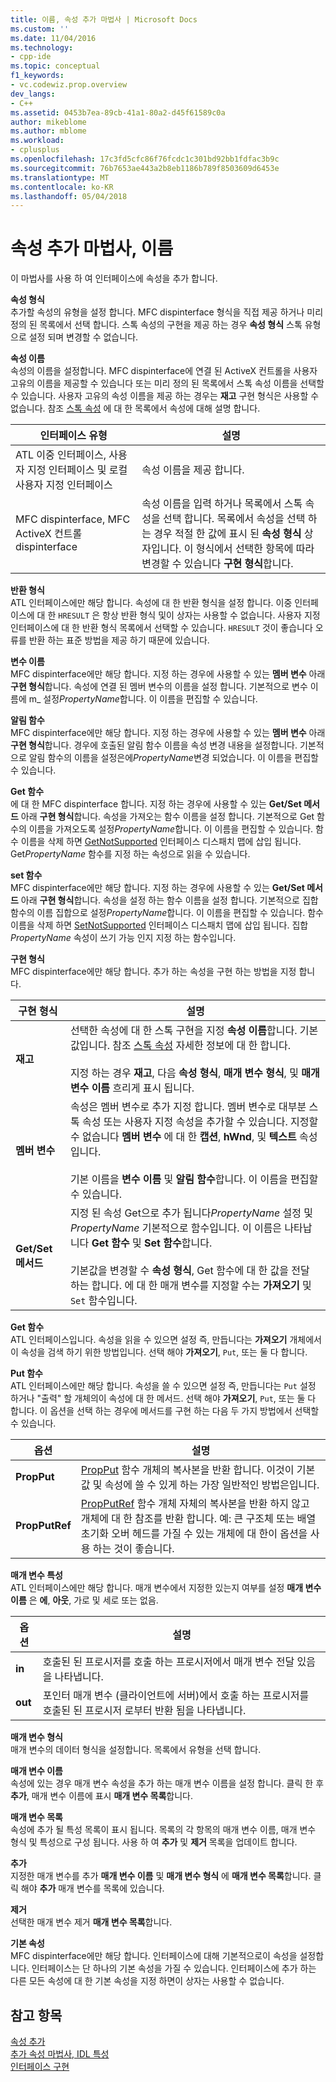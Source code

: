 ```yaml
---
title: 이름, 속성 추가 마법사 | Microsoft Docs
ms.custom: ''
ms.date: 11/04/2016
ms.technology:
- cpp-ide
ms.topic: conceptual
f1_keywords:
- vc.codewiz.prop.overview
dev_langs:
- C++
ms.assetid: 0453b7ea-89cb-41a1-80a2-d45f61589c0a
author: mikeblome
ms.author: mblome
ms.workload:
- cplusplus
ms.openlocfilehash: 17c3fd5cfc86f76fcdc1c301bd92bb1fdfac3b9c
ms.sourcegitcommit: 76b7653ae443a2b8eb1186b789f8503609d6453e
ms.translationtype: MT
ms.contentlocale: ko-KR
ms.lasthandoff: 05/04/2018
---
```

# <a name="names-add-property-wizard"></a>속성 추가 마법사, 이름
이 마법사를 사용 하 여 인터페이스에 속성을 추가 합니다.  
  
 **속성 형식**  
 추가할 속성의 유형을 설정 합니다. MFC dispinterface 형식을 직접 제공 하거나 미리 정의 된 목록에서 선택 합니다. 스톡 속성의 구현을 제공 하는 경우 **속성 형식** 스톡 유형으로 설정 되며 변경할 수 없습니다.  
  
 **속성 이름**  
 속성의 이름을 설정합니다. MFC dispinterface에 연결 된 ActiveX 컨트롤을 사용자 고유의 이름을 제공할 수 있습니다 또는 미리 정의 된 목록에서 스톡 속성 이름을 선택할 수 있습니다. 사용자 고유의 속성 이름을 제공 하는 경우는 **재고** 구현 형식은 사용할 수 없습니다. 참조 [스톡 속성](../ide/stock-properties.md) 에 대 한 목록에서 속성에 대해 설명 합니다.  
  
|인터페이스 유형|설명|  
|--------------------|-----------------|  
|ATL 이중 인터페이스, 사용자 지정 인터페이스 및 로컬 사용자 지정 인터페이스|속성 이름을 제공 합니다.|  
|MFC dispinterface, MFC ActiveX 컨트롤 dispinterface|속성 이름을 입력 하거나 목록에서 스톡 속성을 선택 합니다. 목록에서 속성을 선택 하는 경우 적절 한 값에 표시 된 **속성 형식** 상자입니다. 이 형식에서 선택한 항목에 따라 변경할 수 있습니다 **구현 형식**합니다.|  
  
 **반환 형식**  
 ATL 인터페이스에만 해당 합니다. 속성에 대 한 반환 형식을 설정 합니다. 이중 인터페이스에 대 한 `HRESULT` 은 항상 반환 형식 및이 상자는 사용할 수 없습니다. 사용자 지정 인터페이스에 대 한 반환 형식 목록에서 선택할 수 있습니다. `HRESULT` 것이 좋습니다 오류를 반환 하는 표준 방법을 제공 하기 때문에 있습니다.  
  
 **변수 이름**  
 MFC dispinterface에만 해당 합니다. 지정 하는 경우에 사용할 수 있는 **멤버 변수** 아래 **구현 형식**합니다. 속성에 연결 된 멤버 변수의 이름을 설정 합니다. 기본적으로 변수 이름에 m_ 설정*PropertyName*합니다. 이 이름을 편집할 수 있습니다.  
  
 **알림 함수**  
 MFC dispinterface에만 해당 합니다. 지정 하는 경우에 사용할 수 있는 **멤버 변수** 아래 **구현 형식**합니다. 경우에 호출된 알림 함수 이름을 속성 변경 내용을 설정합니다. 기본적으로 알림 함수의 이름을 설정은에*PropertyName*변경 되었습니다. 이 이름을 편집할 수 있습니다.  
  
 **Get 함수**  
 에 대 한 MFC dispinterface 합니다. 지정 하는 경우에 사용할 수 있는 **Get/Set 메서드** 아래 **구현 형식**합니다. 속성을 가져오는 함수 이름을 설정 합니다. 기본적으로 Get 함수의 이름을 가져오도록 설정*PropertyName*합니다. 이 이름을 편집할 수 있습니다. 함수 이름을 삭제 하면 [GetNotSupported](../mfc/reference/colecontrol-class.md#getnotsupported) 인터페이스 디스패치 맵에 삽입 됩니다. Get*PropertyName* 함수를 지정 하는 속성으로 읽을 수 있습니다.  
  
 **set 함수**  
 MFC dispinterface에만 해당 합니다. 지정 하는 경우에 사용할 수 있는 **Get/Set 메서드** 아래 **구현 형식**합니다. 속성을 설정 하는 함수 이름을 설정 합니다. 기본적으로 집합 함수의 이름 집합으로 설정*PropertyName*합니다. 이 이름을 편집할 수 있습니다. 함수 이름을 삭제 하면 [SetNotSupported](../mfc/reference/colecontrol-class.md#setnotsupported) 인터페이스 디스패치 맵에 삽입 됩니다. 집합*PropertyName* 속성이 쓰기 가능 인지 지정 하는 함수입니다.  
  
 **구현 형식**  
 MFC dispinterface에만 해당 합니다. 추가 하는 속성을 구현 하는 방법을 지정 합니다.  
  
|구현 형식|설명|  
|-------------------------|-----------------|  
|**재고**|선택한 속성에 대 한 스톡 구현을 지정 **속성 이름**합니다. 기본값입니다. 참조 [스톡 속성](../ide/stock-properties.md) 자세한 정보에 대 한 합니다.<br /><br /> 지정 하는 경우 **재고**, 다음 **속성 형식**, **매개 변수 형식**, 및 **매개 변수 이름** 흐리게 표시 됩니다.|  
|**멤버 변수**|속성은 멤버 변수로 추가 지정 합니다. 멤버 변수로 대부분 스톡 속성 또는 사용자 지정 속성을 추가할 수 있습니다. 지정할 수 없습니다 **멤버 변수** 에 대 한 **캡션**, **hWnd**, 및 **텍스트** 속성입니다.<br /><br /> 기본 이름을 **변수 이름** 및 **알림 함수**합니다. 이 이름을 편집할 수 있습니다.|  
|**Get/Set 메서드**|지정 된 속성 Get으로 추가 됩니다*PropertyName* 설정 및*PropertyName* 기본적으로 함수입니다. 이 이름은 나타납니다 **Get 함수** 및 **Set 함수**합니다.<br /><br /> 기본값을 변경할 수 **속성 형식**, Get 함수에 대 한 값을 전달 하는 합니다. 에 대 한 매개 변수를 지정할 수는 **가져오기** 및 `Set` 함수입니다.|  
  
 **Get 함수**  
 ATL 인터페이스입니다. 속성을 읽을 수 있으면 설정 즉, 만듭니다는 **가져오기** 개체에서이 속성을 검색 하기 위한 방법입니다. 선택 해야 **가져오기**, `Put`, 또는 둘 다 합니다.  
  
 **Put 함수**  
 ATL 인터페이스에만 해당 합니다. 속성을 쓸 수 있으면 설정 즉, 만듭니다는 `Put` 설정 하거나 "출력" 할 개체의이 속성에 대 한 메서드. 선택 해야 **가져오기**, `Put`, 또는 둘 다 합니다. 이 옵션을 선택 하는 경우에 메서드를 구현 하는 다음 두 가지 방법에서 선택할 수 있습니다.  
  
|옵션|설명|  
|------------|-----------------|  
|**PropPut**|[PropPut](../windows/propput.md) 함수 개체의 복사본을 반환 합니다. 이것이 기본값 및 속성에 쓸 수 있게 하는 가장 일반적인 방법은입니다.|  
|**PropPutRef**|[PropPutRef](../windows/propputref.md) 함수 개체 자체의 복사본을 반환 하지 않고 개체에 대 한 참조를 반환 합니다. 예: 큰 구조체 또는 배열 초기화 오버 헤드를 가질 수 있는 개체에 대 한이 옵션을 사용 하는 것이 좋습니다.|  
  
 **매개 변수 특성**  
 ATL 인터페이스에만 해당 합니다. 매개 변수에서 지정한 있는지 여부를 설정 **매개 변수 이름** 은 **에**, **아웃**, 가로 및 세로 또는 없음.  
  
|옵션|설명|  
|------------|-----------------|  
|**in**|호출된 된 프로시저를 호출 하는 프로시저에서 매개 변수 전달 있음을 나타냅니다.|  
|**out**|포인터 매개 변수 (클라이언트에 서버)에서 호출 하는 프로시저를 호출된 된 프로시저 로부터 반환 됨을 나타냅니다.|  
  
 **매개 변수 형식**  
 매개 변수의 데이터 형식을 설정합니다. 목록에서 유형을 선택 합니다.  
  
 **매개 변수 이름**  
 속성에 있는 경우 매개 변수 속성을 추가 하는 매개 변수 이름을 설정 합니다. 클릭 한 후 **추가**, 매개 변수 이름에 표시 **매개 변수 목록**합니다.  
  
 **매개 변수 목록**  
 속성에 추가 될 특성 목록이 표시 됩니다. 목록의 각 항목의 매개 변수 이름, 매개 변수 형식 및 특성으로 구성 됩니다. 사용 하 여 **추가** 및 **제거** 목록을 업데이트 합니다.  
  
 **추가**  
 지정한 매개 변수를 추가 **매개 변수 이름** 및 **매개 변수 형식** 에 **매개 변수 목록**합니다. 클릭 해야 **추가** 매개 변수를 목록에 있습니다.  
  
 **제거**  
 선택한 매개 변수 제거 **매개 변수 목록**합니다.  
  
 **기본 속성**  
 MFC dispinterface에만 해당 합니다. 인터페이스에 대해 기본적으로이 속성을 설정합니다. 인터페이스는 단 하나의 기본 속성을 가질 수 있습니다. 인터페이스에 추가 하는 다른 모든 속성에 대 한 기본 속성을 지정 하면이 상자는 사용할 수 없습니다.  
  
## <a name="see-also"></a>참고 항목  
 [속성 추가](../ide/adding-a-property-visual-cpp.md)   
 [추가 속성 마법사, IDL 특성](../ide/idl-attributes-add-property-wizard.md)   
 [인터페이스 구현](../ide/implementing-an-interface-visual-cpp.md)
